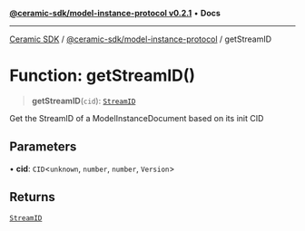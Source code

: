 [**@ceramic-sdk/model-instance-protocol v0.2.1**](../README.md) • **Docs**

***

[Ceramic SDK](../../../README.md) / [@ceramic-sdk/model-instance-protocol](../README.md) / getStreamID

# Function: getStreamID()

> **getStreamID**(`cid`): [`StreamID`](../../identifiers/classes/StreamID.md)

Get the StreamID of a ModelInstanceDocument based on its init CID

## Parameters

• **cid**: `CID`\<`unknown`, `number`, `number`, `Version`\>

## Returns

[`StreamID`](../../identifiers/classes/StreamID.md)
